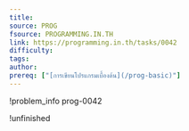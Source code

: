 ```yaml
---
title: 
source: PROG
fsource: PROGRAMMING.IN.TH
link: https://programming.in.th/tasks/0042
difficulty: 
tags: 
author: 
prereq: ["[การเขียนโปรแกรมเบื้องต้น](/prog-basic)"]
---
```


!problem_info prog-0042

!unfinished
